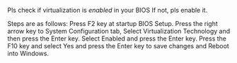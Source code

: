 Pls check if virtualization is *enabled* in your BIOS
If not, pls enable it.

Steps are as follows:
Press F2 key at startup BIOS Setup.
Press the right arrow key to System Configuration tab, Select Virtualization Technology and then press the Enter key.
Select Enabled and press the Enter key.
Press the F10 key and select Yes and press the Enter key to save changes and Reboot into Windows.
